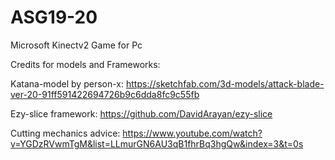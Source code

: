# ASG19-20
Microsoft Kinectv2 Game for Pc

Credits for models and Frameworks:

Katana-model by person-x:
https://sketchfab.com/3d-models/attack-blade-ver-20-91ff591422694726b9c6dda8fc9c55fb

Ezy-slice framework:
https://github.com/DavidArayan/ezy-slice

Cutting mechanics advice:
https://www.youtube.com/watch?v=YGDzRVwmTgM&list=LLmurGN6AU3qB1fhrBq3hgQw&index=3&t=0s
